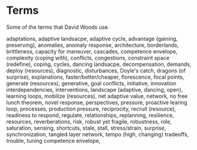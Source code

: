 # Terms

Some of the terms that David Woods use.


adaptations,
adaptive landsacpe,
adaptive cycle,
advantage (gaining, preserving),
anomalies,
anomaly response,
architecture,
borderlands,
brittleness,
capacity for maneuver,
cascades,
competence envelope,
complexity (coping with),
conflicts,
congestions,
constraint space (redefine),
coping,
cycles,
dancing landsacpe,
decompensation,
demands,
deploy (resources),
diagnostic,
disturbances,
Doyle's catch,
dragons (of surprise),
explanations,
faster/better/cheaper,
florescence,
focal points,
generate (resources),
generative,
goal conflicts,
initiative,
innovation
interdependencies,
interventions,
landscape (adaptive, dancing, open),
learning loops,
mobilize (resources),
net adaptive value,
network,
no free lunch theorem,
novel response,
perspectives,
pressure,
proactive learing loop,
processes,
production pressure,
reciprocity,
recruit (resource),
readiness to respond,
regulate,
relationships,
replanning,
resilience,
resources,
reverberations,
risk,
robust yet fragile,
robustness,
role,
saturation,
sensing,
shortcuts,
stale,
stall,
stress/strain,
surprise,
synchronization,
tangled layer network,
tempo (high, changing)
tradeoffs,
trouble,
tuning competence envelope,
